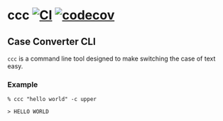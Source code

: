 # ccc [![CI](https://github.com/cl0wng1rl/ccc/actions/workflows/ci.yml/badge.svg)](https://github.com/cl0wng1rl/ccc/actions/workflows/ci.yml) [![codecov](https://codecov.io/github/cl0wng1rl/ccc/branch/main/graph/badge.svg?token=RfkXLINOJV)](https://codecov.io/github/cl0wng1rl/ccc)

## Case Converter CLI

`ccc` is a command line tool designed to make switching the case of text easy.

### Example

`% ccc "hello world" -c upper`

`> HELLO WORLD`